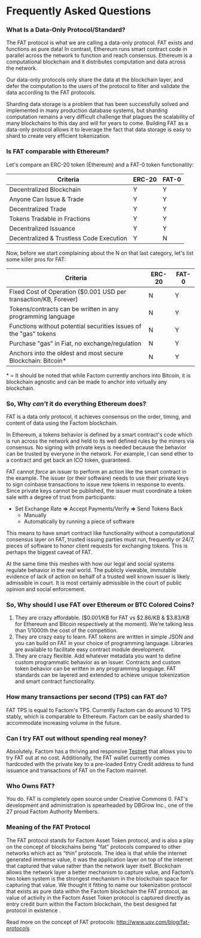 # Frequently Asked Questions



### What Is a Data-Only Protocol/Standard?

The FAT protocol is what we are calling a data-only protocol. FAT exists and functions as pure
data! In contrast, Ethereum runs smart contract code in parallel across the
network to function and reach consensus. Ethereum is a computational blockchain
and it distributes computation and data across the network.

Our data-only protocols only share the data at the blockchain layer, and defer the
computation to the users of the protocol to filter and validate the data
according to the FAT protocols.

Sharding data storage is a problem that has been successfully solved and
implemented in many production database systems, but sharding computation
remains a very difficult challenge that plagues the scalability of many
blockchains to this day and will for years to come. Building FAT as a data-only protocol allows it to leverage the fact that data storage is easy to shard to create very efficient tokenization.


### Is FAT comparable with Ethereum?

Let's compare an ERC-20 token (Ethereum) and a FAT-0 token functionality:

| Criteria                                 | ERC-20 | FAT-0 |
| ---------------------------------------- | ------ | ----- |
| Decentralized Blockchain                 | Y      | Y     |
| Anyone Can Issue & Trade                 | Y      | Y     |
| Decentralized Trade                      | Y      | Y     |
| Tokens Tradable in Fractions             | Y      | Y     |
| Decentralized Issuance                   | Y      | Y     |
| Decentralized & Trustless Code Execution | Y      | N     |

Now, before we start complaining about the N on that last category,
let's list some killer pros for FAT:

| Criteria                                                     | ERC-20 | FAT-0 |
| ------------------------------------------------------------ | ------ | ----- |
| Fixed Cost of Operation ($0.001 USD per transaction/KB, Forever) | N      | Y     |
| Tokens/contracts can be written in any programming language  | N      | Y     |
| Functions without potential securities issues of the "gas" tokens | N      | Y     |
| Purchase "gas" in Fiat, no exchange/regulation               | N      | Y     |
| Anchors into the oldest and most secure Blockchain: Bitcoin* | N      | Y     |

\* =  It should be noted that while Factom currently anchors into Bitcoin, it is blockchain agnostic and can be made to anchor into virtually any blockchain.



### So, Why _can't_ it do everything Ethereum does?

FAT is a data only protocol, it achieves consensus on the order, timing, and
content of data using the Factom blockchain.

In Ethereum, a tokens behavior is defined by a smart contract's
code which is run across the network and held to its well defined rules by the miners via consensus. No signing with private keys is needed because the behavior can be trusted by everyone in
the network. For example, I can send ether to a contract and get back an ICO token,
guaranteed.

FAT cannot _force_ an issuer to perform an action like the smart contract in
the example. The issuer (or their software) needs to use their private keys to sign coinbase
transactions to issue new tokens in response to events. Since private keys
cannot be published, the issuer must coordinate a token sale with a degree of
trust from participants:

- Set Exchange Rate **=>** Accept Payments/Verify **=>** Send Tokens Back
  - Manually
  - Automatically by running a piece of software

This means to have smart contract like functionality without a computational
consensus layer on FAT, trusted issuing parties must run, frequently or 24/7,
pieces of software to honor client requests for exchanging tokens.  This is
perhaps the biggest caveat of FAT.

At the same time this meshes with how our legal and social systems regulate
behavior in the real world. The publicly viewable, immutable evidence of lack
of action on behalf of a trusted well known issuer is likely admissible in
court. It is most certainly admissible in the court of public opinion and social enforcement.


### So, Why should I use FAT over Ethereum or BTC Colored Coins?

1. They are crazy affordable. ($0.001/KB for FAT vs \$2.86/KB & \$3.83/KB for Ethereum and Bitcoin respectively at the moment). We're
   talking less than 1/1000th the cost of the competition.
2. They are crazy easy to learn. FAT tokens are written in simple JSON and
   you can build on FAT in your choice of programming language. Libraries are available to
facilitate easy contract module development.
3. They are crazy flexible. Add whatever metadata you want to define custom
   programmatic behavior as an issuer. Contracts and custom token behavior can be written in any programming language. FAT standards can be layered and extended to achieve unique tokenization and smart contract functionality.


### How many transactions per second (TPS) can FAT do?

FAT TPS is equal to Factom's TPS. Currently Factom can do around 10 TPS stably,
which is comparable to Ethereum. Factom can be easily sharded to accommodate increasing volume in the future.


### Can I try FAT out without spending real money?

Absolutely. Factom has a thriving and responsive [Testnet](http://www.factom-testnet.com/Introduction) that allows you
to try FAT out at no cost. Additionally, the FAT wallet currently comes hardcoded with the private key to a pre-loaded Entry Credit address to fund issuance and transactions of FAT on the Factom mainnet.


### Who Owns FAT?

You do. FAT is completely open source under Creative Commons 0. FAT's
development and administration is spearheaded by DBGrow Inc., one of the 27
proud Factom Authority Members.



### Meaning of the FAT Protocol

The FAT protocol stands for Factom Asset Token protocol, and is also a play on the concept of blockchains being “fat” protocols compared to other networks which act as “thin” protocols. The idea is that while the internet generated immense value, it was the application layer on top of the internet that captured that value rather than the network layer itself. Blockchain allows the network layer a better mechanism to capture value, and Factom’s two token system is the strongest mechanism in the blockchain space for capturing that value. We thought it fitting to name our tokenization protocol that exists as pure data within the Factom blockchain the FAT protocol, as value of activity in the Factom Asset Token protocol is captured directly as entry credit burn within the Factom blockchain, the best designed fat protocol in existence .

Read more on the concept of FAT protocols: <http://www.usv.com/blog/fat-protocols>   



